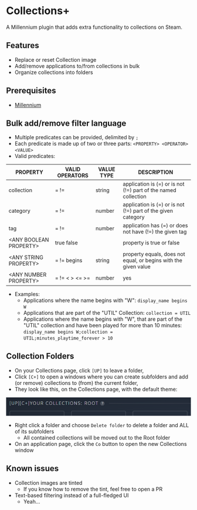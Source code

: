 # Collections+

A Millennium plugin that adds extra functionality to collections on Steam.

## Features
- Replace or reset Collection image
- Add/remove applications to/from collections in bulk
- Organize collections into folders

## Prerequisites
- [Millennium](https://steambrew.app/)

## Bulk add/remove filter language
- Multiple predicates can be provided, delimited by `;`
- Each predicate is made up of two or three parts: `<PROPERTY> <OPERATOR> <VALUE>`
- Valid predicates:

|PROPERTY                |VALID OPERATORS    |VALUE TYPE|DESCRIPTION                                                    |
|------------------------|-------------------|----------|---------------------------------------------------------------|
|collection              |= !=               |string    |application is (=) or is not (!=) part of the named collection |
|category                |= !=               |number    |application is (=) or is not (!=) part of the given category   |
|tag                     |= !=               |number    |application has (=) or does not have (!=) the given tag        |
|\<ANY BOOLEAN PROPERTY\>|true false         |          |property is true or false                                      |
|\<ANY STRING PROPERTY\> |= != begins        |string    |property equals, does not equal, or begins with the given value|
|\<ANY NUMBER PROPERTY\> |= != \< \> \<= \>= |number    |yes                                                            |

- Examples:
    - Applications where the name begins with "W": `display_name begins W`
    - Applications that are part of the "UTIL" Collection: `collection = UTIL`
    - Applications where the name begins with "W", that are part of the "UTIL" collection and have been played for more than 10 minutes: `display_name begins W;collection = UTIL;minutes_playtime_forever > 10`

## Collection Folders
- On your Collections page, click `[UP]` to leave a folder,
- Click `[C+]` to open a windows where you can create subfolders and add (or remove) collections to (from) the current folder,
- They look like this, on the Collections page, with the default theme:

![Collection buttons](screenshots/coll-buttons.png)

- Right click a folder and choose `Delete folder` to delete a folder and ALL of its subfolders
    - All contained collections will be moved out to the Root folder
- On an application page, click the `Co` button to open the new Collections window

## Known issues
- Collection images are tinted
    - If you know how to remove the tint, feel free to open a PR
- Text-based filtering instead of a full-fledged UI
    - Yeah...